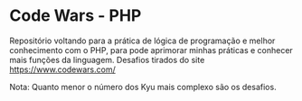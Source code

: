 # Code Wars - PHP

Repositório voltando para a prática de lógica de programação e melhor conhecimento com o PHP, para pode aprimorar minhas práticas e conhecer mais funções da linguagem.
Desafios tirados do site https://www.codewars.com/

Nota: Quanto menor o número dos Kyu mais complexo são os desafios.
